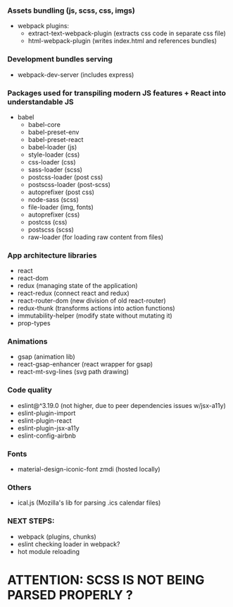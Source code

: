 ### Assets bundling (js, scss, css, imgs)
- webpack
  plugins:
    - extract-text-webpack-plugin (extracts css code in separate css file)
    - html-webpack-plugin (writes index.html and references bundles)

### Development bundles serving
- webpack-dev-server (includes express)

### Packages used for transpiling modern JS features + React into understandable JS
- babel
  - babel-core
  - babel-preset-env
  - babel-preset-react
  - babel-loader (js)
  - style-loader (css)
  - css-loader (css)
  - sass-loader (scss)
  - postcss-loader (post css)
  - postscss-loader (post-scss)
  - autoprefixer (post css)
  - node-sass (scss)
  - file-loader (img, fonts)
  - autoprefixer (css)
  - postcss (css)
  - postscss (scss)
  - raw-loader (for loading raw content from files)

### App architecture libraries
- react
- react-dom
- redux (managing state of the application)
- react-redux (connect react and redux)
- react-router-dom (new division of old react-router)
- redux-thunk (transforms actions into action functions)
- immutability-helper (modify state without mutating it)
- prop-types

### Animations
- gsap (animation lib)
- react-gsap-enhancer (react wrapper for gsap)
- react-mt-svg-lines (svg path drawing)

### Code quality
- eslint@^3.19.0 (not higher, due to peer dependencies issues w/jsx-a11y)
- eslint-plugin-import
- eslint-plugin-react 
- eslint-plugin-jsx-a11y
- eslint-config-airbnb

### Fonts
- material-design-iconic-font zmdi (hosted locally)

### Others
- ical.js (Mozilla's lib for parsing .ics calendar files)

### NEXT STEPS:
- webpack (plugins, chunks)
- eslint checking loader in webpack?
- hot module reloading


# ATTENTION: SCSS IS NOT BEING PARSED PROPERLY ?

